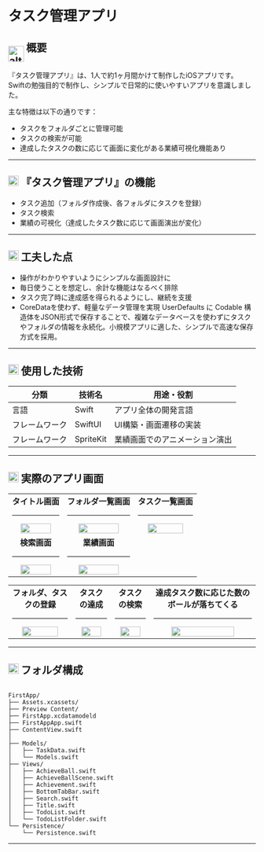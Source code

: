 # タスク管理アプリ

<h2>
  <img src="https://github.com/user-attachments/assets/579b2b99-6338-426f-82c1-8b8e98a7cbdc" alt="alt text" style="height: 1.5em; vertical-align: -1em;" />
  概要
</h2>

『タスク管理アプリ』は、1人で約1ヶ月間かけて制作したiOSアプリです。
Swiftの勉強目的で制作し、シンプルで日常的に使いやすいアプリを意識しました。

主な特徴は以下の通りです：

- タスクをフォルダごとに管理可能
- タスクの検索が可能
- 達成したタスクの数に応じて画面に変化がある業績可視化機能あり

---

<h2>
  <img src="https://github.com/user-attachments/assets/579b2b99-6338-426f-82c1-8b8e98a7cbdc" alt="alt text" style="height: 1em; vertical-align: baseline;" />
  『タスク管理アプリ』の機能
</h2>

- タスク追加（フォルダ作成後、各フォルダにタスクを登録）
- タスク検索
- 業績の可視化（達成したタスク数に応じて画面演出が変化）

---

<h2>
  <img src="https://github.com/user-attachments/assets/579b2b99-6338-426f-82c1-8b8e98a7cbdc" alt="alt text" style="height: 1em; vertical-align: baseline;" />
   工夫した点
</h2>

- 操作がわかりやすいようにシンプルな画面設計に
- 毎日使うことを想定し、余計な機能はなるべく排除
- タスク完了時に達成感を得られるようにし、継続を支援
- CoreDataを使わず、軽量なデータ管理を実現
UserDefaults に Codable 構造体をJSON形式で保存することで、複雑なデータベースを使わずにタスクやフォルダの情報を永続化。小規模アプリに適した、シンプルで高速な保存方式を採用。

---

<h2>
  <img src="https://github.com/user-attachments/assets/579b2b99-6338-426f-82c1-8b8e98a7cbdc" alt="alt text" style="height: 1em; vertical-align: baseline;" />
   使用した技術
</h2>

| 分類 | 技術名 | 用途・役割 |
|------|----------|-------------|
| 言語 | Swift | アプリ全体の開発言語 |
| フレームワーク | SwiftUI | UI構築・画面遷移の実装 |
| フレームワーク | SpriteKit | 業績画面でのアニメーション演出 |

---

<h2>
  <img src="https://github.com/user-attachments/assets/579b2b99-6338-426f-82c1-8b8e98a7cbdc" alt="alt text" style="height: 1em; vertical-align: baseline;" />
   実際のアプリ画面
</h2>

<table>
    <tr>
        <td align="center">
            <strong>タイトル画面</strong><br>
            <hr style="border: 0; border-top: 1px solid #ddd; width: 100%;">
            <img src="https://github.com/user-attachments/assets/288f65d9-62a9-4a95-ad73-420b73d23ce6" width="80%" />
        </td>
        <td align="center">
            <strong>フォルダ一覧画面</strong><br>
            <hr style="border: 0; border-top: 1px solid #ddd; width: 100%;">
            <img src="https://github.com/user-attachments/assets/ef8d0c63-cea1-4ac3-bf43-6d163ba83245" width="80%" />
        </td> 
        <td align="center">
            <strong>タスク一覧画面</strong><br>
            <hr style="border: 0; border-top: 1px solid #ddd; width: 100%;">
            <img src="https://github.com/user-attachments/assets/62a52225-f521-4a1e-a529-0f1a1125c54f" width="80%" />
        </td> 
    </tr>
    <tr>
        <td align="center">
            <strong>検索画面</strong><br>
            <hr style="border: 0; border-top: 1px solid #ddd; width: 100%;">
            <img src="https://github.com/user-attachments/assets/d9cb115c-7596-4a14-8bff-0d9d5af403ab" width="80%" />
        </td>
        <td align="center">
            <strong>業績画面</strong><br>
            <hr style="border: 0; border-top: 1px solid #ddd; width: 100%;">
            <img src="https://github.com/user-attachments/assets/17e76c5c-77ac-426d-81f7-06c2156160c1" width="80%" />
        </td>
    </tr>
</table>
    
<table>
    <tr>
        <td align="center">
            <strong>フォルダ、タスクの登録</strong><br>
            <hr style="border: 0; border-top: 1px solid #ddd; width: 100%;">
            <img src="https://github.com/user-attachments/assets/678a4104-93b4-4a06-bd46-8521bd843079" width="80%" />
        </td>
        <td align="center">
            <strong>タスクの達成</strong><br>
            <hr style="border: 0; border-top: 1px solid #ddd; width: 100%;">
            <img src="https://github.com/user-attachments/assets/37539ccd-1d3d-419b-9d3f-62833ae0cd16" width="80%" />
        </td>
        <td align="center">
            <strong>タスクの検索</strong><br>
            <hr style="border: 0; border-top: 1px solid #ddd; width: 100%;">
            <img src="https://github.com/user-attachments/assets/3f6fb2b7-a915-4c3d-a63d-1300ce4a5978" width="80%" />
        </td>
        <td align="center">
            <strong>達成タスク数に応じた数のボールが落ちてくる</strong><br>
            <hr style="border: 0; border-top: 1px solid #ddd; width: 100%;">
            <img src="https://github.com/user-attachments/assets/ff1544f3-a614-44c7-8e95-8a31711feee7" width="80%" />
        </td>
    </tr>
</table>

---

<h2>
  <img src="https://github.com/user-attachments/assets/579b2b99-6338-426f-82c1-8b8e98a7cbdc" alt="alt text" style="height: 1em; vertical-align: baseline;" />
   フォルダ構成
</h2>

```plaintext

FirstApp/
├── Assets.xcassets/
├── Preview Content/
├── FirstApp.xcdatamodeld
├── FirstAppApp.swift
├── ContentView.swift
│
├── Models/
│   ├── TaskData.swift
│   └── Models.swift
├── Views/
│   ├── AchieveBall.swift
│   ├── AchieveBallScene.swift
│   ├── Achievement.swift
│   ├── BottomTabBar.swift
│   ├── Search.swift
│   ├── Title.swift
│   ├── TodoList.swift
│   └── TodoListFolder.swift
└── Persistence/
    └── Persistence.swift

```

---
